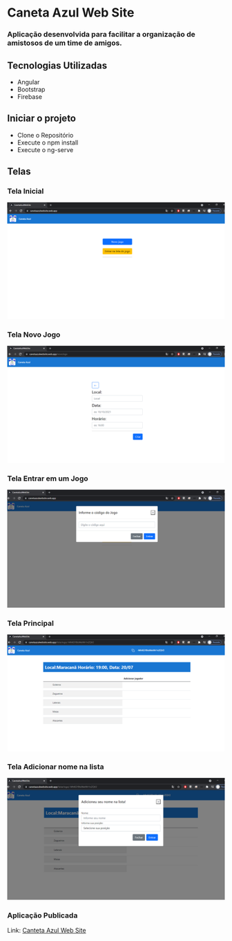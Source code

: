 <h1>Caneta Azul Web Site</h1>

### Aplicação desenvolvida para facilitar a organização de amistosos de um time de amigos.

## Tecnologias Utilizadas
* Angular
* Bootstrap  
* Firebase 


## Iniciar o projeto
* Clone o Repositório
* Execute o npm install
* Execute o ng-serve


## Telas

### Tela Inicial
<img src="./images-screens/telaInicial.png">

### Tela Novo Jogo
<img src="./images-screens/novoJogo.png">

### Tela Entrar em um Jogo
<img src="./images-screens/entrarJogo.png">

### Tela Principal
<img src="./images-screens/telaPrincipal.png">

### Tela Adicionar nome na lista
<img src="./images-screens/adicionarNaLista.png">


### Aplicação Publicada
<label>Link: <a href="https://canetaazulwebsite.web.app/" target="_blank">Canteta Azul Web Site</a></label>